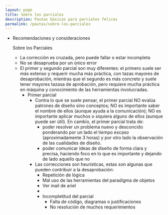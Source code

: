 ```yaml
---
layout: page
title: Sobre los parciales
description: Pautas básicas para parciales felices
permalink: /pautas/sobre-los-parciales
---
```





- Recomendaciones y consideraciones

  Sobre los Parciales

  - La corrección es cruzada, pero puede fallar o estar incompleta
  - No se desaprueba por un único error
  - El primer y segundo parcial son muy diferentes: el primero suele ser más extenso y requerir mucha más práctica, con tazas mayores de desaprobación, mientras que el segundo es más concreto y suele tener mayores tazasa de aprobación, pero requiere mucha práctica en máquina y conocimiento de las herramientas involucradas.
    - Primer parcial
      - Contra lo que se suele pensar, el primer parcial NO evalúa patrones de diseño sino conceptos; NO es importante saber el nombre de ellos (aunque ayuda a la comunicación); NO es importante aplicar muchos o siquiera alguno de ellos (aunque puede ser útil). En cambio, el primer parcial trata de:
        - poder resolver un problema nuevo y desconcido ponderando por un lado el tiempo escaso (aproximadamente 3 horas) y por otro lado la observación de las cualidades de diseño.
        - poder comunicar ideas de diseño de forma clara y precisa, haciendo foco en lo que es importante y dejando de lado aquello que no
      - Las correcciones son heurísticas, estas son algunas que pueden
      contribuir a la desaprobación:
        - Repetición de lógica
        - Mal uso de las herramientas del paradigma de objetos
        - Ver mail de ariel
        -
        - Incompletitud del parcial
          - Falta de código, diagramas o justificaciones
          - No resolución de muchos requerimientos
